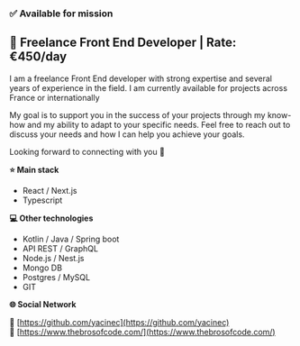 ### ✅ Available for mission

## 🎯 Freelance Front End Developer | Rate: €450/day

I am a freelance Front End developer with strong expertise and several years of experience in the field. I am currently available for projects across France or internationally

My goal is to support you in the success of your projects through my know-how and my ability to adapt to your specific needs. Feel free to reach out to discuss your needs and how I can help you achieve your goals.

Looking forward to connecting with you 👋

**⭐️ Main stack**

- React / Next.js
- Typescript

**💻 Other technologies**

- Kotlin / Java / Spring boot
- API REST / GraphQL
- Node.js / Nest.js
- Mongo DB
- Postgres / MySQL
- GIT

**🌐 Social Network**

🔗 [https://github.com/yacinec](https://github.com/yacinec)<br>
🔗 [https://www.thebrosofcode.com/](https://www.thebrosofcode.com/)
